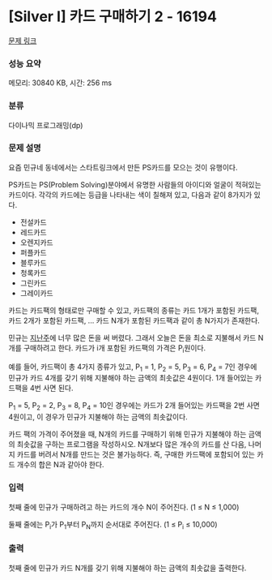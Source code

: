 # [Silver I] 카드 구매하기 2 - 16194 

[문제 링크](https://www.acmicpc.net/problem/16194) 

### 성능 요약

메모리: 30840 KB, 시간: 256 ms

### 분류

다이나믹 프로그래밍(dp)

### 문제 설명

<p>요즘 민규네 동네에서는 스타트링크에서 만든 PS카드를 모으는 것이 유행이다.</p>

<p>PS카드는 PS(Problem Solving)분야에서 유명한 사람들의 아이디와 얼굴이 적혀있는 카드이다. 각각의 카드에는 등급을 나타내는 색이 칠해져 있고, 다음과 같이 8가지가 있다.</p>

<ul>
	<li><span class="user-legendary"><span class="user-legendary-first-letter">전</span>설카드</span></li>
	<li><span class="user-red">레드카드</span></li>
	<li><span class="user-orange">오렌지카드</span></li>
	<li><span class="user-violet">퍼플카드</span></li>
	<li><span class="user-blue">블루카드</span></li>
	<li><span class="user-cyan">청록카드</span></li>
	<li><span class="user-green">그린카드</span></li>
	<li><span class="user-gray">그레이카드</span></li>
</ul>

<p>카드는 카드팩의 형태로만 구매할 수 있고, 카드팩의 종류는 카드 1개가 포함된 카드팩, 카드 2개가 포함된 카드팩, ... 카드 N개가 포함된 카드팩과 같이 총 N가지가 존재한다.</p>

<p>민규는 <a href="/problem/11052">지난주</a>에 너무 많은 돈을 써 버렸다. 그래서 오늘은 돈을 최소로 지불해서 카드 N개를 구매하려고 한다. 카드가 i개 포함된 카드팩의 가격은 P<sub>i</sub>원이다.</p>

<p>예를 들어, 카드팩이 총 4가지 종류가 있고, P<sub>1</sub> = 1, P<sub>2</sub> = 5, P<sub>3</sub> = 6, P<sub>4</sub> = 7인 경우에 민규가 카드 4개를 갖기 위해 지불해야 하는 금액의 최솟값은 4원이다. 1개 들어있는 카드팩을 4번 사면 된다.</p>

<p>P<sub>1</sub> = 5, P<sub>2</sub> = 2, P<sub>3</sub> = 8, P<sub>4</sub> = 10인 경우에는 카드가 2개 들어있는 카드팩을 2번 사면 4원이고, 이 경우가 민규가 지불해야 하는 금액의 최솟값이다.</p>

<p>카드 팩의 가격이 주어졌을 때, N개의 카드를 구매하기 위해 민규가 지불해야 하는 금액의 최솟값을 구하는 프로그램을 작성하시오. N개보다 많은 개수의 카드를 산 다음, 나머지 카드를 버려서 N개를 만드는 것은 불가능하다. 즉, 구매한 카드팩에 포함되어 있는 카드 개수의 합은 N과 같아야 한다.</p>

### 입력 

 <p>첫째 줄에 민규가 구매하려고 하는 카드의 개수 N이 주어진다. (1 ≤ N ≤ 1,000)</p>

<p>둘째 줄에는 P<sub>i</sub>가 P<sub>1</sub>부터 P<sub>N</sub>까지 순서대로 주어진다. (1 ≤ P<sub>i</sub> ≤ 10,000)</p>

### 출력 

 <p>첫째 줄에 민규가 카드 N개를 갖기 위해 지불해야 하는 금액의 최솟값을 출력한다.</p>

